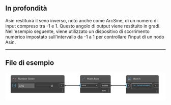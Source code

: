 ## In profondità
Asin restituirà il seno inverso, noto anche come ArcSine, di un numero di input compreso tra -1 e 1. Questo angolo di output viene restituito in gradi. Nell'esempio seguente, viene utilizzato un dispositivo di scorrimento numerico impostato sull'intervallo da -1 a 1 per controllare l'input di un nodo Asin.
___
## File di esempio

![Asin](./DSCore.Math.Asin_img.jpg)


